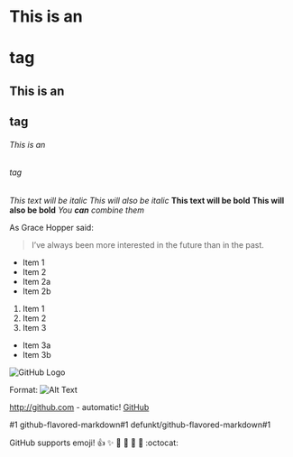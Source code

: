 
# This is an <h1> tag
## This is an <h2> tag
###### This is an <h6> tag
  
  *This text will be italic*
_This will also be italic_
**This text will be bold**
__This will also be bold__
*You **can** combine them*

As Grace Hopper said:
> I’ve always been more interested
> in the future than in the past.

* Item 1
* Item 2
* Item 2a
* Item 2b

1. Item 1
2. Item 2
3. Item 3
* Item 3a
* Item 3b

![GitHub Logo](https://encrypted-tbn0.gstatic.com/images?q=tbn:ANd9GcT3eSsIXlDOwFCNp6KAaLP1wY_FOZRUduBVP1R5qHqWsinzASuPyQ)

Format: ![Alt Text](url)

http://github.com - automatic!
[GitHub](http://github.com)


#1
github-flavored-markdown#1
defunkt/github-flavored-markdown#1

GitHub supports emoji!
:+1: :sparkles: :camel: :tada:
:rocket: :metal: :octocat:
